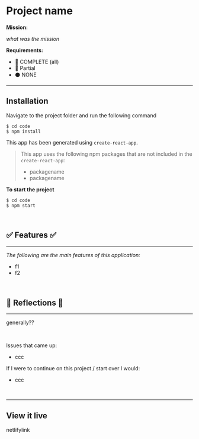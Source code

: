 # Project name

**Mission:** 

*what was the mission*

**Requirements:**
- 🔵 COMPLETE (all)
- 🔴 Partial
- ⚫ NONE


***

## Installation

Navigate to the project folder and run the following command

```
$ cd code 
$ npm install
```


This app has been generated using `create-react-app`.
> This app uses the following npm packages that are not included in the `create-react-app`:
> * packagename
> * packagename

**To start the project**

```
$ cd code 
$ npm start
```
<br>

## ✅ Features ✅
***
*The following are the main features of this application:*
  
  * f1
  * f2


<br>

## 💭 Reflections 💭
***
generally??

<br>

Issues that came up:
- ccc 


If I were to continue on this project / start over I would:
- ccc

<br>

***

## View it live

netlifylink